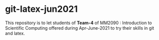 # git-latex-jun2021
This repository is to let students of **Team-4** of MM2090 : Introduction to Scientific Computing offered during Apr-June-2021 to try their skills in git and latex.
